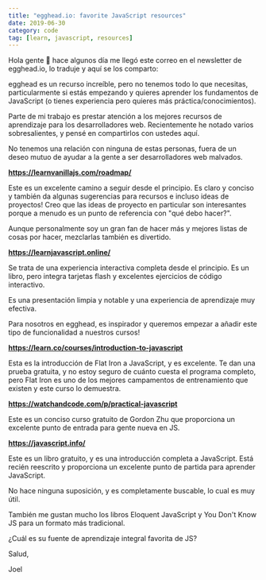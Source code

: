 ```yaml
---
title: "egghead.io: favorite JavaScript resources"
date: 2019-06-30
category: code
tag: [learn, javascript, resources]
---
```


Hola gente 👋 hace algunos día me llegó este correo en el newsletter de egghead.io, lo traduje y aquí se los comparto:

egghead es un recurso increíble, pero no tenemos todo lo que necesitas, particularmente si estás empezando y quieres aprender los fundamentos de JavaScript (o tienes experiencia pero quieres más práctica/conocimientos).

Parte de mi trabajo es prestar atención a los mejores recursos de aprendizaje para los desarrolladores web. Recientemente he notado varios sobresalientes, y pensé en compartirlos con ustedes aquí.

No tenemos una relación con ninguna de estas personas, fuera de un deseo mutuo de ayudar a la gente a ser desarrolladores web malvados.

**https://learnvanillajs.com/roadmap/**

Este es un excelente camino a seguir desde el principio. Es claro y conciso y también da algunas sugerencias para recursos e incluso ideas de proyectos! Creo que las ideas de proyecto en particular son interesantes porque a menudo es un punto de referencia con "qué debo hacer?".

Aunque personalmente soy un gran fan de hacer más y mejores listas de cosas por hacer, mezclarlas también es divertido.

**https://learnjavascript.online/**

Se trata de una experiencia interactiva completa desde el principio. Es un libro, pero integra tarjetas flash y excelentes ejercicios de código interactivo.

Es una presentación limpia y notable y una experiencia de aprendizaje muy efectiva.

Para nosotros en egghead, es inspirador y queremos empezar a añadir este tipo de funcionalidad a nuestros cursos!

**https://learn.co/courses/introduction-to-javascript**

Esta es la introducción de Flat Iron a JavaScript, y es excelente. Te dan una prueba gratuita, y no estoy seguro de cuánto cuesta el programa completo, pero Flat Iron es uno de los mejores campamentos de entrenamiento que existen y este curso lo demuestra.

**https://watchandcode.com/p/practical-javascript**

Este es un conciso curso gratuito de Gordon Zhu que proporciona un excelente punto de entrada para gente nueva en JS.

**https://javascript.info/**

Este es un libro gratuito, y es una introducción completa a JavaScript. Está recién reescrito y proporciona un excelente punto de partida para aprender JavaScript.

No hace ninguna suposición, y es completamente buscable, lo cual es muy útil.

También me gustan mucho los libros Eloquent JavaScript y You Don't Know JS para un formato más tradicional.

¿Cuál es su fuente de aprendizaje integral favorita de JS?

Salud,

Joel
